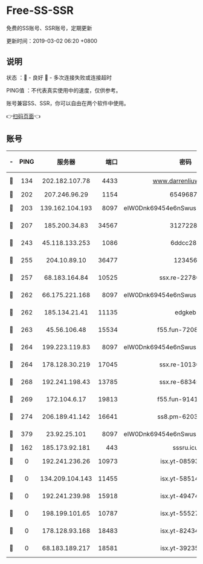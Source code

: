 # Free-SS-SSR

免费的SS账号、SSR账号，定期更新

更新时间：2019-03-02 06:20 +0800

## 说明

状态     ：🙂 - 良好 🙁 - 多次连接失败或连接超时

PING值   ：不代表真实使用中的速度，仅供参考。

账号兼容SS、SSR，你可以自由在两个软件中使用。

👉[扫码页面](https://liesauer.github.io/free-ss-ssr.github.io/)👈

## 账号

|-|PING|服务器|端口|密码|加密方式|区域|
|:----:|:----:|:-----:|-----:|:----:|:----:|:----:|
|🙂|134|202.182.107.78|4433|www.darrenliuwei.com|aes-256-cfb|JP|
|🙂|202|207.246.96.29|1154|65496879|chacha20|US|
|🙂|203|139.162.104.193|8097|eIW0Dnk69454e6nSwuspv9DmS201tQ0D|aes-256-cfb|JP|
|🙂|207|185.200.34.83|34567|31272288|aes-256-cfb|US|
|🙂|243|45.118.133.253|1086|6ddcc286|aes-256-cfb|SG|
|🙂|255|204.10.89.10|36477|123456|aes-256-cfb|US|
|🙂|257|68.183.164.84|10525|ssx.re-22780644|aes-256-cfb|US|
|🙂|262|66.175.221.168|8097|eIW0Dnk69454e6nSwuspv9DmS201tQ0D|aes-256-cfb|US|
|🙂|262|185.134.21.41|11135|edgkeb|aes-256-cfb|GB|
|🙂|263|45.56.106.48|15534|f55.fun-72089775|aes-256-cfb|US|
|🙂|264|199.223.119.83|8097|eIW0Dnk69454e6nSwuspv9DmS201tQ0D|aes-256-cfb|US|
|🙂|264|178.128.30.219|17045|ssx.re-10130614|aes-256-cfb|SG|
|🙂|268|192.241.198.43|13785|ssx.re-68345510|aes-256-cfb|US|
|🙂|269|172.104.6.17|19813|f55.fun-91414761|aes-256-cfb|US|
|🙂|274|206.189.41.142|16641|ss8.pm-62032966|aes-256-cfb|SG|
|🙂|379|23.92.25.101|8097|eIW0Dnk69454e6nSwuspv9DmS201tQ0D|aes-256-cfb|US|
|🙂|162|185.173.92.181|443|sssru.icu|rc4-md5|RU|
|🙁|0|192.241.236.26|10973|isx.yt-08593579|aes-256-cfb|US|
|🙁|0|134.209.104.143|11455|isx.yt-58514874|aes-256-cfb|SG|
|🙁|0|192.241.239.98|15918|isx.yt-49474525|aes-256-cfb|US|
|🙁|0|198.199.101.65|10787|isx.yt-55527234|aes-256-cfb|US|
|🙁|0|178.128.93.168|18483|isx.yt-82434305|aes-256-cfb|SG|
|🙁|0|68.183.189.217|18581|isx.yt-39235450|aes-256-cfb|SG|
